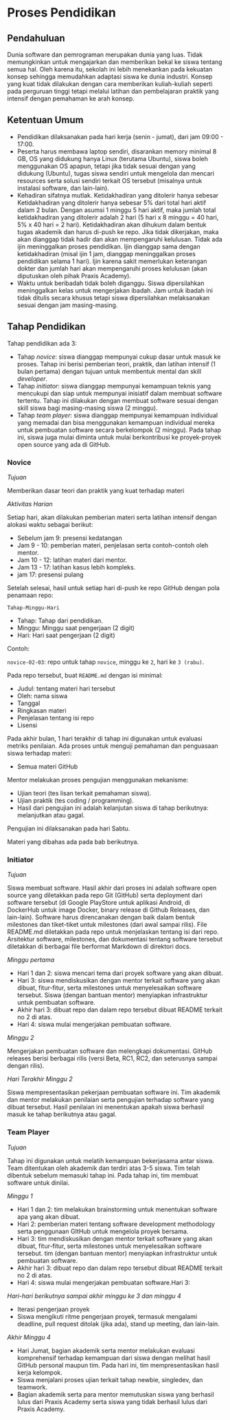 # Proses Pendidikan

## Pendahuluan

Dunia software dan pemrograman merupakan dunia yang luas. Tidak memungkinkan untuk mengajarkan dan memberikan bekal ke siswa tentang semua hal. Oleh karena itu, sekolah ini lebih menekankan pada kekuatan konsep sehingga memudahkan adaptasi siswa ke dunia industri. Konsep yang kuat tidak dilakukan dengan cara memberikan kuliah-kuliah seperti pada perguruan tinggi tetapi melalui latihan dan pembelajaran praktik yang intensif dengan pemahaman ke arah konsep.

## Ketentuan Umum

- Pendidikan dilaksanakan pada hari kerja (senin - jumat), dari jam 09:00 - 17:00.
- Peserta harus membawa laptop sendiri, disarankan memory minimal 8 GB, OS yang didukung hanya Linux (terutama Ubuntu), siswa boleh menggunakan OS apapun, tetapi jika tidak sesuai dengan yang didukung (Ubuntu), tugas siswa sendiri untuk mengelola dan mencari resources serta solusi sendiri terkait OS tersebut (misalnya untuk instalasi software, dan lain-lain).
- Kehadiran sifatnya mutlak. Ketidakhadiran yang ditolerir hanya sebesar Ketidakhadiran yang ditolerir hanya sebesar 5% dari total hari aktif dalam 2 bulan. Dengan asumsi 1 minggu 5 hari aktif, maka jumlah total ketidakhadiran yang ditolerir adalah 2 hari (5 hari x 8 minggu = 40 hari, 5% x 40 hari = 2 hari). Ketidakhadiran akan dihukum dalam bentuk tugas akademik dan harus di-push ke repo. Jika tidak dikerjakan, maka akan dianggap tidak hadir dan akan mempengaruhi kelulusan. Tidak ada ijin meninggalkan proses  pendidikan. Ijin dianggap sama dengan ketidakhadiran (misal ijin 1 jam, dianggap meninggalkan proses pendidikan selama 1 hari). Ijin karena sakit memerlukan keterangan dokter dan jumlah hari akan mempengaruhi proses kelulusan (akan diputuskan oleh pihak Praxis Academy).
- Waktu untuk beribadah tidak boleh diganggu. Siswa dipersilahkan meninggalkan kelas untuk mengerjakan ibadah. Jam untuk ibadah ini tidak ditulis secara khusus tetapi siswa dipersilahkan melaksanakan sesuai dengan jam masing-masing.

## Tahap Pendidikan

Tahap pendidikan ada 3:

- Tahap *novice*: siswa dianggap mempunyai cukup dasar untuk masuk ke proses. Tahap ini berisi pemberian teori, praktik, dan latihan intensif (1 bulan pertama) dengan tujuan untuk membentuk mental dan skill *developer*.
- Tahap *initiator*: siswa dianggap mempunyai kemampuan teknis yang mencukupi dan siap untuk mempunyai inisiatif dalam membuat software tertentu. Tahap ini dilakukan dengan membuat software sesuai dengan skill siswa bagi masing-masing siswa (2 minggu). 
- Tahap *team player*: siswa dianggap mempunyai kemampuan individual yang memadai dan bisa menggunakan kemampuan individual mereka untuk pembuatan software secara berkelompok (2 minggu). Pada tahap ini, siswa juga mulai diminta untuk mulai berkontribusi ke proyek-proyek open source yang ada di GitHub.

### Novice

_Tujuan_

Memberikan dasar teori dan praktik yang kuat terhadap materi

_Aktivitas Harian_

Setiap hari, akan dilakukan pemberian materi serta latihan intensif dengan alokasi waktu sebagai berikut:

- Sebelum jam 9: presensi kedatangan
- Jam 9 - 10: pemberian materi, penjelasan serta contoh-contoh oleh mentor.
- Jam 10 - 12: latihan materi dari mentor.
- Jam 13 - 17: latihan kasus lebih kompleks.
- jam 17: presensi pulang

Setelah selesai, hasil untuk setiap hari di-push ke repo GitHub dengan pola penamaan repo:

``Tahap-Minggu-Hari``

- Tahap: Tahap dari pendidikan.
- Minggu: Minggu saat pengerjaan (2 digit)
- Hari: Hari saat pengerjaan (2 digit)

Contoh:

``novice-02-03``: repo untuk tahap `novice`, minggu ke `2`, hari ke `3 (rabu)`.

Pada repo tersebut, buat `README.md` dengan isi minimal:

- Judul: tentang materi hari tersebut
- Oleh: nama siswa
- Tanggal
- Ringkasan materi
- Penjelasan tentang isi repo
- Lisensi

Pada akhir bulan, 1 hari terakhir di tahap ini digunakan untuk evaluasi metriks penilaian. Ada proses untuk menguji pemahaman dan penguasaan siswa terhadap materi:

- Semua materi GitHub

Mentor melakukan proses pengujian menggunakan mekanisme:

- Ujian teori (tes lisan terkait pemahaman siswa).
- Ujian praktik (tes coding / programming).
- Hasil dari pengujian ini adalah kelanjutan siswa di tahap berikutnya: melanjutkan atau gagal.

Pengujian ini dilaksanakan pada hari Sabtu.

Materi yang dibahas ada pada bab berikutnya.

### Initiator

_Tujuan_

Siswa membuat software. Hasil akhir dari proses ini adalah software open source yang diletakkan pada repo Git (GitHub) serta deployment dari software tersebut (di Google PlayStore untuk aplikasi Android, di DockerHub untuk image Docker, binary release di Github Releases, dan lain-lain). Software harus direncanakan dengan baik dalam bentuk milestones dan tiket-tiket untuk milestones (dari awal sampai rilis). File README.md diletakkan pada repo untuk menjelaskan tentang isi dari repo. Arsitektur software, milestones, dan dokumentasi tentang software tersebut diletakkan di berbagai file berformat Markdown di direktori docs.

_Minggu pertama_

- Hari 1 dan 2: siswa mencari tema dari proyek software yang akan dibuat.
- Hari 3: siswa mendiskusikan dengan mentor terkait software yang akan dibuat, fitur-fitur, serta milestones untuk menyelesaikan software tersebut. Siswa (dengan bantuan mentor) menyiapkan infrastruktur untuk pembuatan software. 
- Akhir hari 3: dibuat repo dan dalam repo tersebut dibuat README terkait no 2 di atas.
- Hari 4: siswa mulai mengerjakan pembuatan software.

_Minggu 2_

Mengerjakan pembuatan software dan melengkapi dokumentasi. GitHub releases berisi berbagai rilis (versi Beta, RC1, RC2, dan seterusnya sampai dengan rilis).

_Hari Terakhir Minggu 2_

Siswa mempresentasikan pekerjaan pembuatan software ini. Tim akademik dan mentor melakukan penilaian serta pengujian terhadap software yang dibuat tersebut. Hasil penilaian ini menentukan apakah siswa berhasil masuk ke tahap berikutnya atau gagal.

### Team Player

_Tujuan_

Tahap ini digunakan untuk melatih kemampuan bekerjasama antar siswa. Team ditentukan oleh akademik dan terdiri atas 3-5 siswa. Tim telah dibentuk sebelum memasuki tahap ini. Pada tahap ini, tim membuat software untuk dinilai.

_Minggu 1_

- Hari 1 dan 2: tim melakukan brainstorming untuk menentukan software apa yang akan dibuat.
- Hari 2: pemberian materi tentang software development methodology serta penggunaan GItHub untuk mengelola proyek bersama.
- Hari 3: tim mendiskusikan dengan mentor terkait software yang akan dibuat, fitur-fitur, serta milestones untuk menyelesaikan software tersebut. tim (dengan bantuan mentor) menyiapkan infrastruktur untuk pembuatan software. 
- Akhir hari 3: dibuat repo dan dalam repo tersebut dibuat README terkait no 2 di atas.
- Hari 4: siswa mulai mengerjakan pembuatan software.Hari 3: 

_Hari-hari berikutnya sampai akhir minggu ke 3 dan minggu 4_

- Iterasi pengerjaan proyek
- Siswa mengikuti ritme pengerjaan proyek, termasuk mengalami deadline, pull request ditolak (jika ada), stand up meeting, dan lain-lain.

_Akhir Minggu 4_

- Hari Jumat, bagian akademik serta mentor melakukan evaluasi komprehensif terhadap kemampuan dari siswa dengan melihat hasil GitHub personal maupun tim. Pada hari ini, tim mempresentasikan hasil kerja kelompok.
- Siswa menjalani proses ujian terkait tahap newbie, singledev, dan teamwork.
- Bagian akademik serta para mentor memutuskan siswa yang berhasil lulus dari Praxis Academy serta
  siswa yang tidak berhasil lulus dari Praxis Academy.


